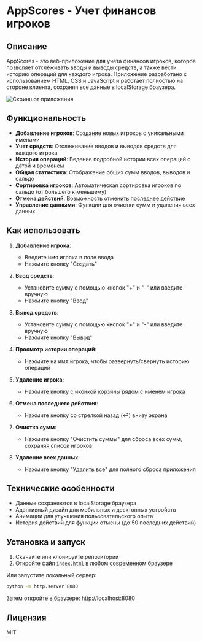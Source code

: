 # AppScores - Учет финансов игроков

## Описание

AppScores - это веб-приложение для учета финансов игроков, которое позволяет отслеживать вводы и выводы средств, а также вести историю операций для каждого игрока. Приложение разработано с использованием HTML, CSS и JavaScript и работает полностью на стороне клиента, сохраняя все данные в localStorage браузера.

![Скриншот приложения](https://i.imgur.com/example.jpg)

## Функциональность

- **Добавление игроков**: Создание новых игроков с уникальными именами
- **Учет средств**: Отслеживание вводов и выводов средств для каждого игрока
- **История операций**: Ведение подробной истории всех операций с датой и временем
- **Общая статистика**: Отображение общих сумм вводов, выводов и сальдо
- **Сортировка игроков**: Автоматическая сортировка игроков по сальдо (от большего к меньшему)
- **Отмена действий**: Возможность отменить последнее действие
- **Управление данными**: Функции для очистки сумм и удаления всех данных

## Как использовать

1. **Добавление игрока**:
   - Введите имя игрока в поле ввода
   - Нажмите кнопку "Создать"

2. **Ввод средств**:
   - Установите сумму с помощью кнопок "+" и "-" или введите вручную
   - Нажмите кнопку "Ввод"

3. **Вывод средств**:
   - Установите сумму с помощью кнопок "+" и "-" или введите вручную
   - Нажмите кнопку "Вывод"

4. **Просмотр истории операций**:
   - Нажмите на имя игрока, чтобы развернуть/свернуть историю операций

5. **Удаление игрока**:
   - Нажмите кнопку с иконкой корзины рядом с именем игрока

6. **Отмена последнего действия**:
   - Нажмите кнопку со стрелкой назад (↩) внизу экрана

7. **Очистка сумм**:
   - Нажмите кнопку "Очистить суммы" для сброса всех сумм, сохраняя список игроков

8. **Удаление всех данных**:
   - Нажмите кнопку "Удалить все" для полного сброса приложения

## Технические особенности

- Данные сохраняются в localStorage браузера
- Адаптивный дизайн для мобильных и десктопных устройств
- Анимации для улучшения пользовательского опыта
- История действий для функции отмены (до 50 последних действий)

## Установка и запуск

1. Скачайте или клонируйте репозиторий
2. Откройте файл `index.html` в любом современном браузере

Или запустите локальный сервер:

```bash
python -m http.server 8080
```

Затем откройте в браузере: http://localhost:8080

## Лицензия

МIT